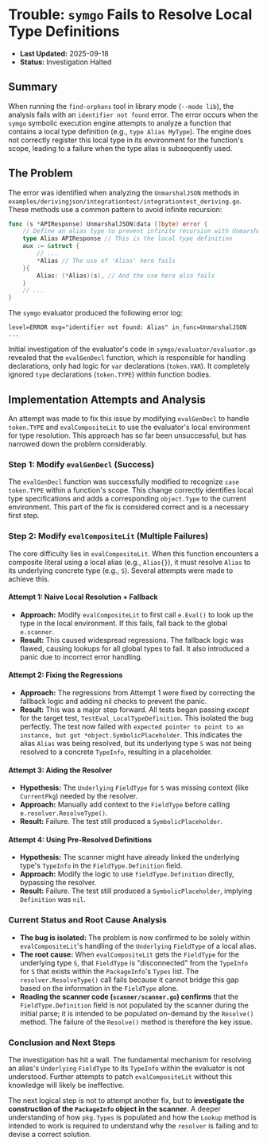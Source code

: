 # Trouble: `symgo` Fails to Resolve Local Type Definitions

-   **Last Updated:** 2025-09-18
-   **Status:** Investigation Halted

## Summary

When running the `find-orphans` tool in library mode (`--mode lib`), the analysis fails with an `identifier not found` error. The error occurs when the `symgo` symbolic execution engine attempts to analyze a function that contains a local type definition (e.g., `type Alias MyType`). The engine does not correctly register this local type in its environment for the function's scope, leading to a failure when the type alias is subsequently used.

## The Problem

The error was identified when analyzing the `UnmarshalJSON` methods in `examples/derivingjson/integrationtest/integrationtest_deriving.go`. These methods use a common pattern to avoid infinite recursion:

```go
func (s *APIResponse) UnmarshalJSON(data []byte) error {
	// Define an alias type to prevent infinite recursion with UnmarshalJSON.
	type Alias APIResponse // This is the local type definition
	aux := &struct {
		// ...
		*Alias // The use of 'Alias' here fails
	}{
		Alias: (*Alias)(s), // And the use here also fails
	}
    // ...
}
```

The `symgo` evaluator produced the following error log:

```
level=ERROR msg="identifier not found: Alias" in_func=UnmarshalJSON ...
```

Initial investigation of the evaluator's code in `symgo/evaluator/evaluator.go` revealed that the `evalGenDecl` function, which is responsible for handling declarations, only had logic for `var` declarations (`token.VAR`). It completely ignored `type` declarations (`token.TYPE`) within function bodies.

## Implementation Attempts and Analysis

An attempt was made to fix this issue by modifying `evalGenDecl` to handle `token.TYPE` and `evalCompositeLit` to use the evaluator's local environment for type resolution. This approach has so far been unsuccessful, but has narrowed down the problem considerably.

### Step 1: Modify `evalGenDecl` (Success)

The `evalGenDecl` function was successfully modified to recognize `case token.TYPE` within a function's scope. This change correctly identifies local type specifications and adds a corresponding `object.Type` to the current environment. This part of the fix is considered correct and is a necessary first step.

### Step 2: Modify `evalCompositeLit` (Multiple Failures)

The core difficulty lies in `evalCompositeLit`. When this function encounters a composite literal using a local alias (e.g., `Alias{}`), it must resolve `Alias` to its underlying concrete type (e.g., `S`). Several attempts were made to achieve this.

#### Attempt 1: Naive Local Resolution + Fallback

-   **Approach:** Modify `evalCompositeLit` to first call `e.Eval()` to look up the type in the local environment. If this fails, fall back to the global `e.scanner`.
-   **Result:** This caused widespread regressions. The fallback logic was flawed, causing lookups for all global types to fail. It also introduced a panic due to incorrect error handling.

#### Attempt 2: Fixing the Regressions

-   **Approach:** The regressions from Attempt 1 were fixed by correcting the fallback logic and adding nil checks to prevent the panic.
-   **Result:** This was a major step forward. All tests began passing *except* for the target test, `TestEval_LocalTypeDefinition`. This isolated the bug perfectly. The test now failed with `expected pointer to point to an instance, but got *object.SymbolicPlaceholder`. This indicates the alias `Alias` was being resolved, but its underlying type `S` was not being resolved to a concrete `TypeInfo`, resulting in a placeholder.

#### Attempt 3: Aiding the Resolver

-   **Hypothesis:** The `Underlying` `FieldType` for `S` was missing context (like `CurrentPkg`) needed by the resolver.
-   **Approach:** Manually add context to the `FieldType` before calling `e.resolver.ResolveType()`.
-   **Result:** Failure. The test still produced a `SymbolicPlaceholder`.

#### Attempt 4: Using Pre-Resolved Definitions

-   **Hypothesis:** The scanner might have already linked the underlying type's `TypeInfo` in the `FieldType.Definition` field.
-   **Approach:** Modify the logic to use `fieldType.Definition` directly, bypassing the resolver.
-   **Result:** Failure. The test still produced a `SymbolicPlaceholder`, implying `Definition` was `nil`.

### Current Status and Root Cause Analysis

-   **The bug is isolated:** The problem is now confirmed to be solely within `evalCompositeLit`'s handling of the `Underlying` `FieldType` of a local alias.
-   **The root cause:** When `evalCompositeLit` gets the `FieldType` for the underlying type `S`, that `FieldType` is "disconnected" from the `TypeInfo` for `S` that exists within the `PackageInfo`'s `Types` list. The `resolver.ResolveType()` call fails because it cannot bridge this gap based on the information in the `FieldType` alone.
-   **Reading the scanner code (`scanner/scanner.go`) confirms** that the `FieldType.Definition` field is not populated by the scanner during the initial parse; it is intended to be populated on-demand by the `Resolve()` method. The failure of the `Resolve()` method is therefore the key issue.

### Conclusion and Next Steps

The investigation has hit a wall. The fundamental mechanism for resolving an alias's `Underlying` `FieldType` to its `TypeInfo` within the evaluator is not understood. Further attempts to patch `evalCompositeLit` without this knowledge will likely be ineffective.

The next logical step is not to attempt another fix, but to **investigate the construction of the `PackageInfo` object in the scanner**. A deeper understanding of how `pkg.Types` is populated and how the `Lookup` method is intended to work is required to understand why the `resolver` is failing and to devise a correct solution.

